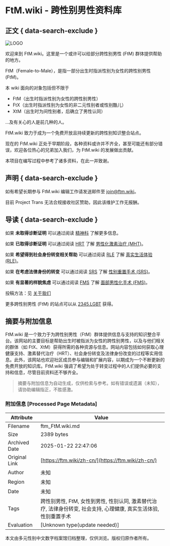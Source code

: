 # FtM.wiki - 跨性别男性资料库

## 正文 { data-search-exclude }


![LOGO](favicon.png)

欢迎来到 FtM.wiki。这里是一个或许可以给部分跨性别男性 (FtM) 群体提供帮助的地方。

FtM（Female-to-Male），是指一部分出生时指派性别为女性的跨性别男性 (FtM)。

本 wiki 面向的对象包括但不限于

- FtM（出生时指派性别为女性的跨性别男性）
- FtX（出生时指派性别为女性的非二元性别者或性别酷儿）
- XtM（出生时为间性别者，后确立了男性认同）

…及有关心的人是前几种的人。

FtM.wiki 致力于成为一个免费开放且持续更新的跨性别知识整合站点。

现在的 FtM.wiki 正处于早期阶段，各种资料或许并不齐全，甚至可能还有部分错误，欢迎各位热心的兄弟加入我们，为 FtM.wiki 的发展做出贡献。

本项目在编写过程中参考了诸多资料，在此一并致谢。

## 声明 { data-search-exclude }

如有希望长期参与 FtM.wiki 编辑工作请发送邮件至 [join@ftm.wiki](mailto:join@ftm.wiki)。

目前 Project Trans 无法合规接收社区赞助，因此该维护工作无报酬。

## 导读 { data-search-exclude }

如果 **未取得诊断证明** 可以通过阅读 [精神科](https://ftm.wiki/zh-cn/psycho/ "精神科") 了解更多信息。

如果 **已取得诊断证明** 可以通过阅读 [HRT](https://ftm.wiki/zh-cn/hrt/ "激素替代治疗") 了解 [男性化激素治疗 (MHT)](https://en.wikipedia.org/wiki/Masculinizing_hormone_therapy)。

如果 **希望得到社会身份转变相关帮助** 可以通过阅读 [RLE](https://ftm.wiki/zh-cn/rle/ "真实生活体验") 了解 [真实生活体验 (RLE)](https://en.wikipedia.org/wiki/Real-life_experience_%28transgender%29)。

如果 **在考虑法律身份的转变** 可以通过阅读 [SRS](https://ftm.wiki/zh-cn/srs/ "性别重置手术") 了解 [性别重置手术 (SRS)](https://en.wikipedia.org/wiki/Sex_reassignment_surgery_%28female-to-male%29)。

如果 **有显著的样貌焦虑** 可以通过阅读 [FMS](https://ftm.wiki/zh-cn/fms/ "面部男性化手术") 了解 [面部男性化手术 (FMS)](https://en.wikipedia.org/wiki/Facial_masculinization_surgery)。

投稿方法：见 [关于我们](https://ftm.wiki/zh-cn/about-us/ "关于我们")

更多跨性别男性 (FtM) 的站点可以从 [2345.LGBT](https://2345.LGBT) 获得。
<!-- tcd_original_link https://ftm.wiki/zh-cn/ -->


## 摘要与附加信息

<!-- tcd_abstract -->
FtM.wiki 是一个致力于为跨性别男性（FtM）群体提供信息与支持的知识整合平台。该网站的主要目标是帮助出生时被指派为女性的跨性别男性，以及与他们相关的群体（如 FtX、XtM）获得所需的各种资源与信息。网站内容包括如何获取心理健康支持、激素替代治疗（HRT）、社会身份转变及法律身份改变的过程等实用信息。此外，该网站也欢迎社区成员参与编辑和扩展内容，以期成为一个不断更新的免费开放的知识库。FtM.wiki 强调了希望为处于转变过程中的人们提供必要的支持和信息，尽管目前资料还不够齐全。
<!-- tcd_abstract_end -->

> 摘要与附加信息为自动生成，仅供检索与参考。如有错误或遗漏（未知），请协助编辑指正，不胜感激。

### 附加信息 [Processed Page Metadata]

| Attribute       | Value                                  |
|-----------------|----------------------------------------|
| Filename        | ftm_FtM.wiki.md                             |
| Size            | 2389 bytes                           |
| Archived Date   | 2025-01-22 22:47:06                             |
| Original Link   | [https://ftm.wiki/zh-cn/](https://ftm.wiki/zh-cn/)                       |
| Author          | 未知                               |
| Region          | 未知                               |
| Date            | 未知                                 |
| Tags            | 跨性别男性, FtM, 女性到男性, 性别认同, 激素替代治疗, 法律身份转变, 社会支持, 心理健康, 真实生活体验, 性别重置手术                                 |
| Evaluation            | [Unknown type(update needed)]                                 |
<!-- tcd_table_end -->

本文由多元性别中文数字档案馆归档整理，仅供浏览。版权归原作者所有。
